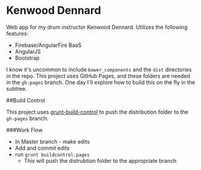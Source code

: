 Kenwood Dennard
===============

Web app for my drum instructor Kenwood Dennard. Utilizes the following features:

* Firebase/AngularFire BaaS
* AngularJS
* Bootstrap

I know it's uncommon to include `bower_components` and the `dist` directories in the repo. This project uses GitHub Pages, and these folders are needed in the `gh-pages` branch. One day I'll explore how to build this on the fly in the subtree.

##Build Control

This project uses [grunt-build-control](https://github.com/robwierzbowski/grunt-build-control) to push the distribution folder to the `gh-pages` branch. 

###Work Flow

- In Master branch - make edits
- Add and commit edits
- run `grunt buildcontrol:pages`
  - This will push the distrubtion folder to the appropriate branch